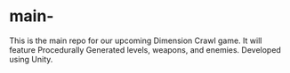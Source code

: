 # main-
This is the main repo for our upcoming Dimension Crawl game. It will feature Procedurally Generated levels, weapons, and enemies. Developed using Unity.
